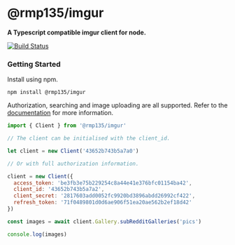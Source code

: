 # @rmp135/imgur

__A Typescript compatible imgur client for node.__

[![Build Status](https://travis-ci.com/rmp135/imgur.svg?branch=master)](https://travis-ci.org/rmp135/imgur)

### Getting Started

Install using npm.

```shell
npm install @rmp135/imgur
```

Authorization, searching and image uploading are all supported. Refer to the [documentation](https://rmp135.github.io/imgur/) for more information.

```javascript
import { Client } from '@rmp135/imgur'

// The client can be initialised with the client_id.

let client = new Client('43652b743b5a7a0')

// Or with full authorization information.

client = new Client({
  access_token: 'be3fb3e75b229254c8a44e41e376bfc01154ba42',
  client_id: '43652b743b5a7a2',
  client_secret: '2817603add0052fc9920bd3896abdd26992cf422',
  refresh_token: '71f0489801d0d6ae906f51ea20ae562b2ef18d42'
})

const images = await client.Gallery.subRedditGalleries('pics')

console.log(images)
```